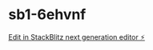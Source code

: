 # sb1-6ehvnf

[Edit in StackBlitz next generation editor ⚡️](https://stackblitz.com/~/github.com/GoaqiDev/sb1-6ehvnf)